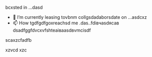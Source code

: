 bcxsted in ...dasd
- 🌱 I’m currently leasing tovbnm collgsdadaborsdate on ...asdcxz
- 📫 How tgdfgdfgoxreachsd me .das..fdівчasdясав
dsadfggfdvcxvfshteаіваasdвvmcіsdf
<!---asxczczcgfdчсfsd
serjokx/sedfgdfgrjokx is a ✨ special ✨ cvrepositxsxsxasxcxory because ijts `README.md` (this file) appears on your GitHub profile.
You can click the Previfffffffew link to take a look at your changes.
--->scaxzcfadfb
xzvcd
xzc
